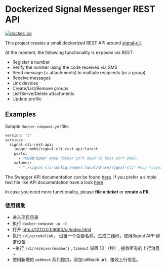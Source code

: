 # Dockerized Signal Messenger REST API

[![dockeri.co](https://dockeri.co/image/mmhk/signal-cli-rest-api)](https://hub.docker.com/r/mmhk/signal-cli-rest-api)

This project creates a small dockerized REST API around [signal-cli](https://github.com/AsamK/signal-cli).

At the moment, the following functionality is exposed via REST:

- Register a number
- Verify the number using the code received via SMS
- Send message (+ attachments) to multiple recipients (or a group)
- Receive messages
- Link devices
- Create/List/Remove groups
- List/Serve/Delete attachments
- Update profile

## Examples

Sample `docker-compose.yml`file:

```sh
version: "3"
services:
  signal-cli-rest-api:
    image: mmhk/signal-cli-rest-api:latest
    ports:
      - "8080:8080" #map docker port 8080 to host port 8080.
    volumes:
      - "./signal-cli-config:/home/.local/share/signal-cli" #map "signal-cli-config" folder on host system into docker container. the folder contains the password and cryptographic keys when a new number is registered

```

The Swagger API documentation can be found [here](https://mmhk.github.io/signal-cli-rest-api/). If you prefer a simple text file like API documentation have a look [here](https://github.com/mmhk/signal-cli-rest-api/blob/master/doc/EXAMPLES.md)

In case you need more functionality, please **file a ticket** or **create a PR**.

### 使用帮助

- 进入项目目录
- 执行 `docker-compose up -d`
- 打开 http://127.0.0.1:8080/ui/index.html
- 执行 `/v1/qrcodelink`， 设置一个设备名称。生成二维码，使用Signal APP 绑定设备
- ~执行 `/v1/receive/{number}` , `timeout` 设置 10 （秒）, 接收所有的上行消息~
- 使用新增的 `webhook` 系列接口，添加callback url，接收上行信息。
